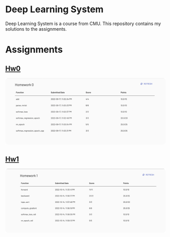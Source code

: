 # Deep Learning System

Deep Learning System is a course from CMU. This repository contains my solutions to the assignments.

# Assignments

## [Hw0](hw0/README.md)

![img.png](imgs/hw0.png)

## [Hw1](hw1)

![img.png](imgs/hw1.png)
